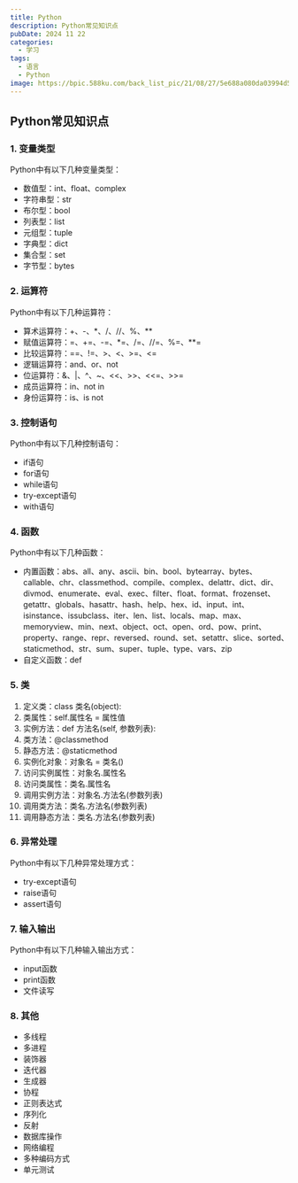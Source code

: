 ```yaml
---
title: Python
description: Python常见知识点
pubDate: 2024 11 22
categories:
  - 学习
tags:
  - 语言
  - Python
image: https://bpic.588ku.com/back_list_pic/21/08/27/5e688a080da03994d5a89c8d444af742.jpg!/fw/350/quality/95/unsharp/true/compress/true
---
```


## Python常见知识点

### 1. 变量类型

Python中有以下几种变量类型：

- 数值型：int、float、complex
- 字符串型：str
- 布尔型：bool
- 列表型：list
- 元组型：tuple
- 字典型：dict
- 集合型：set
- 字节型：bytes

### 2. 运算符

Python中有以下几种运算符：

- 算术运算符：+、-、*、/、//、%、**
- 赋值运算符：=、+=、-=、*=、/=、//=、%=、**=
- 比较运算符：==、!=、>、<、>=、<=
- 逻辑运算符：and、or、not
- 位运算符：&、|、^、~、<<、>>、<<=、>>=
- 成员运算符：in、not in
- 身份运算符：is、is not

### 3. 控制语句

Python中有以下几种控制语句：

- if语句
- for语句
- while语句
- try-except语句
- with语句

### 4. 函数

Python中有以下几种函数：

- 内置函数：abs、all、any、ascii、bin、bool、bytearray、bytes、callable、chr、classmethod、compile、complex、delattr、dict、dir、divmod、enumerate、eval、exec、filter、float、format、frozenset、getattr、globals、hasattr、hash、help、hex、id、input、int、isinstance、issubclass、iter、len、list、locals、map、max、memoryview、min、next、object、oct、open、ord、pow、print、property、range、repr、reversed、round、set、setattr、slice、sorted、staticmethod、str、sum、super、tuple、type、vars、zip
- 自定义函数：def

### 5. 类

1. 定义类：class 类名(object):
2. 类属性：self.属性名 = 属性值
3. 实例方法：def 方法名(self, 参数列表):
4. 类方法：@classmethod
5. 静态方法：@staticmethod
6. 实例化对象：对象名 = 类名()
7. 访问实例属性：对象名.属性名
8. 访问类属性：类名.属性名
9. 调用实例方法：对象名.方法名(参数列表)
10. 调用类方法：类名.方法名(参数列表)
11. 调用静态方法：类名.方法名(参数列表)

### 6. 异常处理

Python中有以下几种异常处理方式：

- try-except语句
- raise语句
- assert语句

### 7. 输入输出

Python中有以下几种输入输出方式：

- input函数
- print函数
- 文件读写

### 8. 其他

- 多线程
- 多进程
- 装饰器
- 迭代器
- 生成器
- 协程
- 正则表达式
- 序列化
- 反射
- 数据库操作
- 网络编程
- 多种编码方式
- 单元测试

